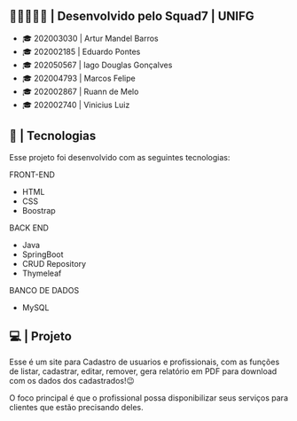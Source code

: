👨🏽‍🤝‍👨🏽 | Desenvolvido pelo Squad7 | UNIFG
---------------------------------------------
* 🎓 202003030 | Artur Mandel Barros	
* 	🎓 202002185 | Eduardo Pontes
* 	🎓 202050567 | Iago Douglas Gonçalves
* 	🎓 202004793 | Marcos Felipe
* 	🎓 202002867 | Ruann de Melo
* 	🎓 202002740 | Vinicius Luiz


🚀 | Tecnologias
----------------------------------------------------------
Esse projeto foi desenvolvido com as seguintes tecnologias:

FRONT-END
* HTML
* CSS
* Boostrap

BACK END

* Java
* SpringBoot
* CRUD Repository
* Thymeleaf

BANCO DE DADOS

* MySQL


💻 | Projeto
---------------
Esse é um site para Cadastro de usuarios e profissionais, com as funções de listar, cadastrar, editar, remover, gera relatório em PDF para download com os dados dos cadastrados!😉

O foco principal é que o profissional possa disponibilizar seus serviços para clientes que estão precisando deles.
